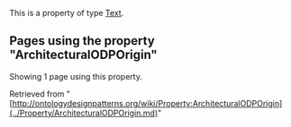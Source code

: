 This is a property of type [Text](../Type/Text.md "Type:Text").




  


## Pages using the property "ArchitecturalODPOrigin"


Showing 1 page using this property.



Retrieved from "[http://ontologydesignpatterns.org/wiki/Property:ArchitecturalODPOrigin](../Property/ArchitecturalODPOrigin.md)"